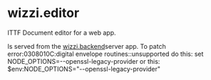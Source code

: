 # wizzi.editor

ITTF Document editor for a web app.

Is served from the [wizzi.backend](undefined)server app.
To patch error:0308010C:digital envelope routines::unsupported
do this:
set NODE_OPTIONS=--openssl-legacy-provider
or this:
$env:NODE_OPTIONS="--openssl-legacy-provider"